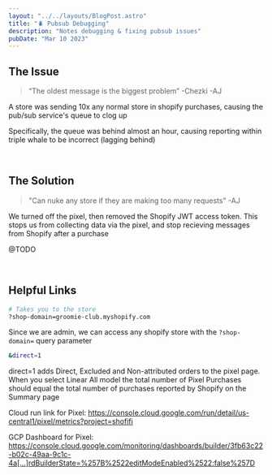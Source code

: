 ```yaml
---
layout: "../../layouts/BlogPost.astro"
title: "🪲 Pubsub Debugging"
description: "Notes debugging & fixing pubsub issues"
pubDate: "Mar 10 2023"
---
```


## The Issue

> “The oldest message is the biggest problem” -Chezki -AJ

A store was sending 10x any normal store in shopify purchases, causing the pub/sub service's queue to clog up

Specifically, the queue was behind almost an hour, causing reporting within triple whale to be incorrect (lagging behind)

<br>


## The Solution

> "Can nuke any store if they are making too many requests" -AJ

We turned off the pixel, then removed the Shopify JWT access token. This stops us from collecting data via the pixel, and stop recieving messages from Shopify after a purchase

@TODO

<br>

## Helpful Links

```bash
# Takes you to the store
?shop-domain=groomie-club.myshopify.com
```

Since we are admin, we can access any shopify store with the `?shop-domain=` query parameter

```bash
&direct=1
```

direct=1 adds Direct, Excluded and Non-attributed orders to the pixel page. When you select Linear All model the total number of Pixel Purchases should equal the total number of purchases reported by Shopify on the Summary page

Cloud run link for Pixel: https://console.cloud.google.com/run/detail/us-central1/pixel/metrics?project=shofifi

GCP Dashboard for Pixel: https://console.cloud.google.com/monitoring/dashboards/builder/3fb63c22-b02c-49aa-9c1c-4a[…]rdBuilderState=%257B%2522editModeEnabled%2522:false%257D

